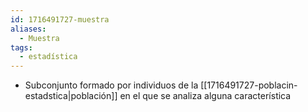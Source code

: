 ```yaml
---
id: 1716491727-muestra
aliases:
  - Muestra
tags:
  - estadística
---
```


- Subconjunto formado por individuos de la [[1716491727-poblacin-estadstica|población]] en el que se analiza alguna característica